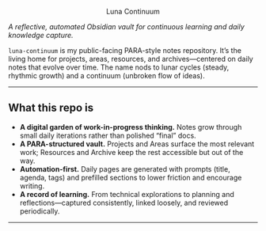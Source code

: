 <p align="center"> Luna Continuum </p>

*A reflective, automated Obsidian vault for continuous learning and daily knowledge capture.*

`luna-continuum` is my public-facing PARA-style notes repository. It’s the living home for projects, areas, resources, and archives—centered on daily notes that evolve over time. The name nods to lunar cycles (steady, rhythmic growth) and a continuum (unbroken flow of ideas).

---

## What this repo is

- **A digital garden of work-in-progress thinking.** Notes grow through small daily iterations rather than polished “final” docs.
- **A PARA-structured vault.** Projects and Areas surface the most relevant work; Resources and Archive keep the rest accessible but out of the way.
- **Automation-first.** Daily pages are generated with prompts (title, agenda, tags) and prefilled sections to lower friction and encourage writing.
- **A record of learning.** From technical explorations to planning and reflections—captured consistently, linked loosely, and reviewed periodically.

---
